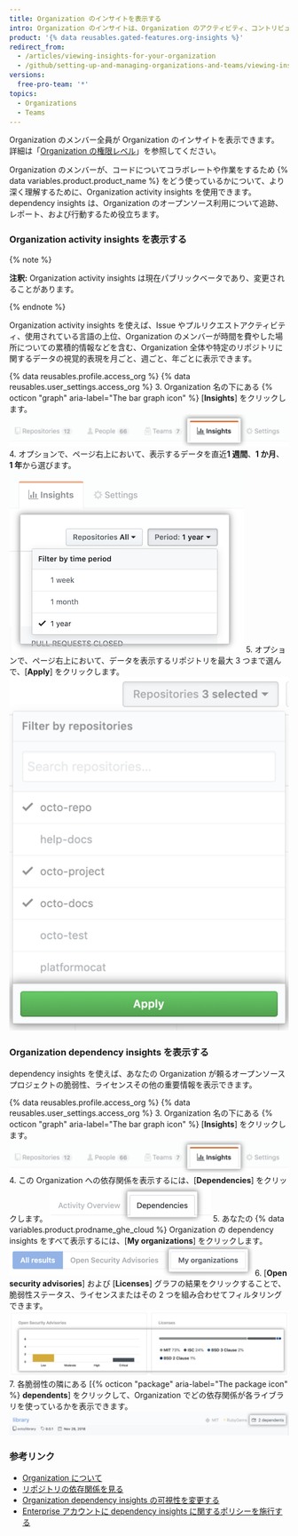 ```yaml
---
title: Organization のインサイトを表示する
intro: Organization のインサイトは、Organization のアクティビティ、コントリビューション、および依存関係についてのデータを提供します。
product: '{% data reusables.gated-features.org-insights %}'
redirect_from:
  - /articles/viewing-insights-for-your-organization
  - /github/setting-up-and-managing-organizations-and-teams/viewing-insights-for-your-organization
versions:
  free-pro-team: '*'
topics:
  - Organizations
  - Teams
---
```


Organization のメンバー全員が Organization のインサイトを表示できます。 詳細は「[Organization の権限レベル](/articles/permission-levels-for-an-organization)」を参照してください。

Organization のメンバーが、コードについてコラボレートや作業をするため {% data variables.product.product_name %} をどう使っているかについて、より深く理解するために、Organization activity insights を使用できます。 dependency insights は、Organization のオープンソース利用について追跡、レポート、および行動するため役立ちます。

### Organization activity insights を表示する

{% note %}

**注釈:** Organization activity insights は現在パブリックベータであり、変更されることがあります。

{% endnote %}

Organization activity insights を使えば、Issue やプルリクエストアクティビティ、使用されている言語の上位、Organization のメンバーが時間を費やした場所についての累積的情報などを含む、Organization 全体や特定のリポジトリに関するデータの視覚的表現を月ごと、週ごと、年ごとに表示できます。

{% data reusables.profile.access_org %}
{% data reusables.user_settings.access_org %}
3. Organization 名の下にある {% octicon "graph" aria-label="The bar graph icon" %} [**Insights**] をクリックします。 ![[organization insights] タブをクリックする](/assets/images/help/organizations/org-nav-insights-tab.png)
4. オプションで、ページ右上において、表示するデータを直近**1 週間**、**1 か月**、 **1 年**から選びます。 ![org insights を表示する期間を選択する](/assets/images/help/organizations/org-insights-time-period.png)
5. オプションで、ページ右上において、データを表示するリポジトリを最大 3 つまで選んで、[**Apply**] をクリックします。 ![org insights を表示するリポジトリを選択する](/assets/images/help/organizations/org-insights-repos.png)

### Organization dependency insights を表示する
dependency insights を使えば、あなたの Organization が頼るオープンソースプロジェクトの脆弱性、ライセンスその他の重要情報を表示できます。

{% data reusables.profile.access_org %}
{% data reusables.user_settings.access_org %}
3. Organization 名の下にある {% octicon "graph" aria-label="The bar graph icon" %} [**Insights**] をクリックします。 ![メイン Organization ナビゲーションバーの [Insights] タブ](/assets/images/help/organizations/org-nav-insights-tab.png)
4. この Organization への依存関係を表示するには、[**Dependencies**] をクリックします。 ![メイン Organization ナビゲーションバーの下にある [Dependencies] タブ](/assets/images/help/organizations/org-insights-dependencies-tab.png)
5. あなたの {% data variables.product.prodname_ghe_cloud %} Organization の dependency insights をすべて表示するには、[**My organizations**] をクリックします。 ![[Dependencies] タブの下にある [My organizations] ボタン](/assets/images/help/organizations/org-insights-dependencies-my-orgs-button.png)
6. [**Open security advisories**] および [**Licenses**] グラフの結果をクリックすることで、脆弱性ステータス、ライセンスまたはその 2 つを組み合わせてフィルタリングできます。 ![Organization の脆弱性およびライセンスのグラフ](/assets/images/help/organizations/org-insights-dependencies-graphs.png)
7. 各脆弱性の隣にある [{% octicon "package" aria-label="The package icon" %} **dependents**] をクリックして、Organization でどの依存関係が各ライブラリを使っているかを表示できます。 ![Organization の脆弱性のある依存関係](/assets/images/help/organizations/org-insights-dependencies-vulnerable-item.png)

### 参考リンク
 - [Organization について](/organizations/collaborating-with-groups-in-organizations/about-organizations)
 - [リポジトリの依存関係を見る](/github/visualizing-repository-data-with-graphs/exploring-the-dependencies-of-a-repository)
 - [Organization dependency insights の可視性を変更する](/organizations/managing-organization-settings/changing-the-visibility-of-your-organizations-dependency-insights)
 - [Enterprise アカウントに dependency insights に関するポリシーを施行する](/github/setting-up-and-managing-your-enterprise/enforcing-a-policy-on-dependency-insights-in-your-enterprise-account)
